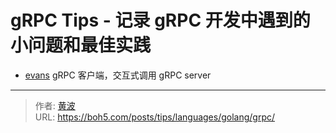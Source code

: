 # gRPC Tips - 记录 gRPC 开发中遇到的小问题和最佳实践


- [evans](https://github.com/ktr0731/evans) gRPC 客户端，交互式调用 gRPC server


---

> 作者: [黄波](https://boh5.com)  
> URL: https://boh5.com/posts/tips/languages/golang/grpc/  

